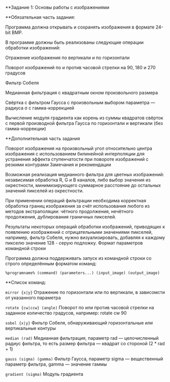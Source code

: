 **Задание 1: Основы работы с изображениями

**Обязательная часть задания:

Программа должна открывать и сохранять изображения в формате 24-bit BMP.

В программе должны быть реализованы следующие операции обработки изображений:

Отражение изображения по вертикали и по горизонтали

Поворот изображений по и против часовой стрелки на 90, 180 и 270 градусов

Фильтр Собеля

Медианная фильтрация с квадратным окном произвольного размера

Свёртка с фильтром Гаусса с произвольным выбором параметра — радиуса σ с гамма-коррекцией

Вычисление модуля градиента как корень из суммы квадратов свёрток с первой производной фильтра Гаусса по горизонтали и вертикали (без гамма-коррекции)

**Дополнительная часть задания

Поворот изображения на произвольный угол относительно центра изображения с использованием билинейной интерполяции для устранения эффекта ступенчатости при повороте изображений с резкими контурами
Замечания и рекомендации

Возможная реализация медианного фильтра для цветных изображений: независимая обработка R, G и B каналов, либо выбор значения из окрестности, минимизирующего суммарное расстояние до остальных значений пикселей из окрестности.

При применении операций фильтрации необходима корректная обработка границ изображения за счёт использования любого из методов экстраполяции: чётного продолжения, нечётного продолжения, дублирования граничных пикселей.

Результаты некоторых операций обработки изображений, приводящих к появлению изображений с отрицательными значениями пикселей, например, фильтр Собеля, нужно визуализировать, добавляя к каждому пикселю значение 128 - серую подложку.
Формат параметров командной строки

Программа должна поддерживать запуск из командной строки со строго определённым форматом команд:

`%programname% (command) (parameters...) (input_image) (output_image)`

**Список команд:

`mirror {x|y}`	Отражение по горизонтали или по вертикали, в зависомсти от указанного параметра

`rotate {cw|ccw} (angle)`	Поворот по или против часовой стрелки на заданное количество градусов, например: rotate cw 90

`sobel {x|y}`	Фильтр Собеля, обнаруживающий горизонтальные или вертикальные контуры

`median (rad)`	Медианная фильтрация, параметр rad — целочисленный радиус фильтра, то есть размер фильтра — квадрат со стороной (2 * rad + 1)

`gauss (sigma) (gamma)`	Фильтр Гаусса, параметр sigma — вещественный параметр фильтра, gamma — значение гаммы

`gradient (sigma)`	Модуль градиента
